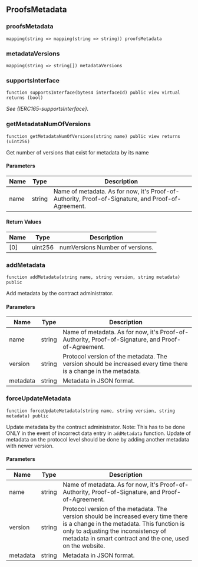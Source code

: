 ## ProofsMetadata

### proofsMetadata

```solidity
mapping(string => mapping(string => string)) proofsMetadata
```

### metadataVersions

```solidity
mapping(string => string[]) metadataVersions
```

### supportsInterface

```solidity
function supportsInterface(bytes4 interfaceId) public view virtual returns (bool)
```

_See {IERC165-supportsInterface}._

### getMetadataNumOfVersions

```solidity
function getMetadataNumOfVersions(string name) public view returns (uint256)
```

Get number of versions that exist for metadata by its name

#### Parameters

| Name | Type | Description |
| ---- | ---- | ----------- |
| name | string | Name of metadata. As for now, it's Proof-of-Authority, Proof-of-Signature, and             Proof-of-Agreement. |

#### Return Values

| Name | Type | Description |
| ---- | ---- | ----------- |
| [0] | uint256 | numVersions Number of versions. |

### addMetadata

```solidity
function addMetadata(string name, string version, string metadata) public
```

Add metadata by the contract administrator.

#### Parameters

| Name | Type | Description |
| ---- | ---- | ----------- |
| name | string | Name of metadata. As for now, it's Proof-of-Authority, Proof-of-Signature, and             Proof-of-Agreement. |
| version | string | Protocol version of the metadata. The version should be increased every time                there is a change in the metadata. |
| metadata | string | Metadata in JSON format. |

### forceUpdateMetadata

```solidity
function forceUpdateMetadata(string name, string version, string metadata) public
```

Update metadata by the contract administrator.
Note: This has to be done ONLY in the event of incorrect data entry in `addMetadata`
      function. Update of metadata on the protocol level should be done by adding another
      metadata with newer version.

#### Parameters

| Name | Type | Description |
| ---- | ---- | ----------- |
| name | string | Name of metadata. As for now, it's Proof-of-Authority, Proof-of-Signature, and             Proof-of-Agreement. |
| version | string | Protocol version of the metadata. The version should be increased every time                there is a change in the metadata. This function is only to adjusting the                inconsistency of metadata in smart contract and the one, used on the website. |
| metadata | string | Metadata in JSON format. |

